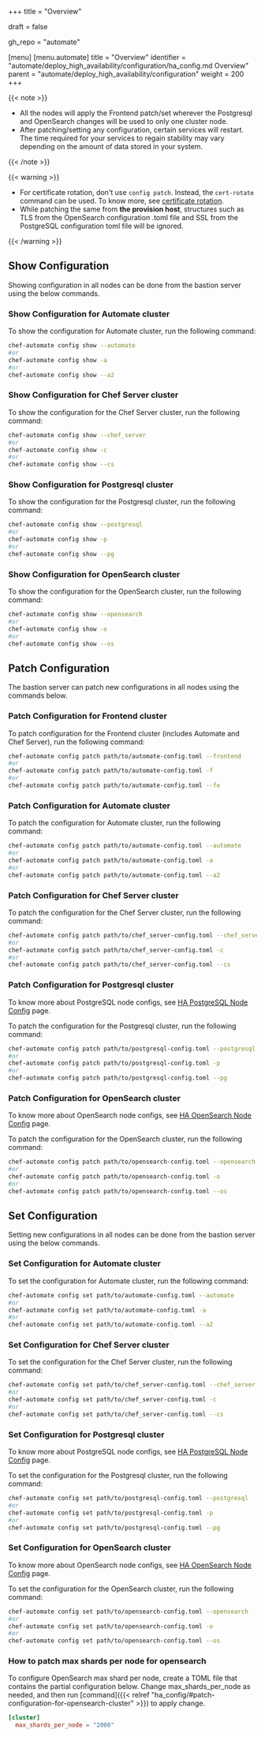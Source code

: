 +++
title = "Overview"

draft = false

gh_repo = "automate"

[menu]
  [menu.automate]
    title = "Overview"
    identifier = "automate/deploy_high_availability/configuration/ha_config.md Overview"
    parent = "automate/deploy_high_availability/configuration"
    weight = 200
+++

{{< note >}}

- All the nodes will apply the Frontend patch/set wherever the Postgresql and OpenSearch changes will be used to only one cluster node.
- After patching/setting any configuration, certain services will restart. The time required for your services to regain stability may vary depending on the amount of data stored in your system.

{{< /note >}}

{{< warning >}}

- For certificate rotation, don't use `config patch`. Instead, the `cert-rotate` command can be used. To know more, see [certificate rotation](/automate/ha_cert_rotaion).
- While patching the same from **the provision host**, structures such as TLS from the OpenSearch configuration .toml file and SSL from the PostgreSQL configuration toml file will be ignored.

{{< /warning >}}

## Show Configuration

Showing configuration in all nodes can be done from the bastion server using the below commands.

### Show Configuration for Automate cluster

To show the configuration for Automate cluster, run the following command:

```bash
chef-automate config show --automate
#or
chef-automate config show -a
#or
chef-automate config show --a2
```

### Show Configuration for Chef Server cluster

To show the configuration for the Chef Server cluster, run the following command:

```bash
chef-automate config show --chef_server
#or
chef-automate config show -c
#or
chef-automate config show --cs
```

### Show Configuration for Postgresql cluster

To show the configuration for the Postgresql cluster, run the following command:

```bash
chef-automate config show --postgresql
#or
chef-automate config show -p
#or
chef-automate config show --pg
```

### Show Configuration for OpenSearch cluster

To show the configuration for the OpenSearch cluster, run the following command:

```bash
chef-automate config show --opensearch
#or
chef-automate config show -o
#or
chef-automate config show --os
```

## Patch Configuration

The bastion server can patch new configurations in all nodes using the commands below.

### Patch Configuration for Frontend cluster

To patch configuration for the Frontend cluster (includes Automate and Chef Server), run the following command:

```bash
chef-automate config patch path/to/automate-config.toml --frontend
#or
chef-automate config patch path/to/automate-config.toml -f
#or
chef-automate config patch path/to/automate-config.toml --fe
```

### Patch Configuration for Automate cluster

To patch the configuration for Automate cluster, run the following command:

```bash
chef-automate config patch path/to/automate-config.toml --automate
#or
chef-automate config patch path/to/automate-config.toml -a
#or
chef-automate config patch path/to/automate-config.toml --a2
```

### Patch Configuration for Chef Server cluster

To patch the configuration for the Chef Server cluster, run the following command:

```bash
chef-automate config patch path/to/chef_server-config.toml --chef_server
#or
chef-automate config patch path/to/chef_server-config.toml -c
#or
chef-automate config patch path/to/chef_server-config.toml --cs
```

### Patch Configuration for Postgresql cluster

To know more about PostgreSQL node configs, see [HA PostgreSQL Node Config](/automate/config_postgresql) page.

To patch the configuration for the Postgresql cluster, run the following command:

```bash
chef-automate config patch path/to/postgresql-config.toml --postgresql
#or
chef-automate config patch path/to/postgresql-config.toml -p
#or
chef-automate config patch path/to/postgresql-config.toml --pg
```

### Patch Configuration for OpenSearch cluster

To know more about OpenSearch node configs, see [HA OpenSearch Node Config](/automate/config_opensearch) page.

To patch the configuration for the OpenSearch cluster, run the following command:

```bash
chef-automate config patch path/to/opensearch-config.toml --opensearch
#or
chef-automate config patch path/to/opensearch-config.toml -o
#or
chef-automate config patch path/to/opensearch-config.toml --os
```

## Set Configuration

Setting new configurations in all nodes can be done from the bastion server using the below commands.

### Set Configuration for Automate cluster

To set the configuration for Automate cluster, run the following command:

```bash
chef-automate config set path/to/automate-config.toml --automate
#or
chef-automate config set path/to/automate-config.toml -a
#or
chef-automate config set path/to/automate-config.toml --a2
```

### Set Configuration for Chef Server cluster

To set the configuration for the Chef Server cluster, run the following command:

```bash
chef-automate config set path/to/chef_server-config.toml --chef_server
#or
chef-automate config set path/to/chef_server-config.toml -c
#or
chef-automate config set path/to/chef_server-config.toml --cs
```

### Set Configuration for Postgresql cluster

To know more about PostgreSQL node configs, see [HA PostgreSQL Node Config](/automate/config_postgresql) page.

To set the configuration for the Postgresql cluster, run the following command:

```bash
chef-automate config set path/to/postgresql-config.toml --postgresql
#or
chef-automate config set path/to/postgresql-config.toml -p
#or
chef-automate config set path/to/postgresql-config.toml --pg
```

### Set Configuration for OpenSearch cluster

To know more about OpenSearch node configs, see [HA OpenSearch Node Config](/automate/config_opensearch) page.

To set the configuration for the OpenSearch cluster, run the following command:

```bash
chef-automate config set path/to/opensearch-config.toml --opensearch
#or
chef-automate config set path/to/opensearch-config.toml -o
#or
chef-automate config set path/to/opensearch-config.toml --os
```

### How to patch max shards per node for opensearch
To configure OpenSearch max shard per node, create a TOML file that contains the partial configuration below. Change max_shards_per_node as needed, and then run [command]({{< relref "ha_config/#patch-configuration-for-opensearch-cluster" >}}) to apply change.

```toml
[cluster]
  max_shards_per_node = "2000"
```
